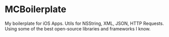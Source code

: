 MCBoilerplate
=============

My boilerplate for iOS Apps. Utils for NSString, XML, JSON, HTTP Requests. Using some of the best open-source libraries and frameworks I know.